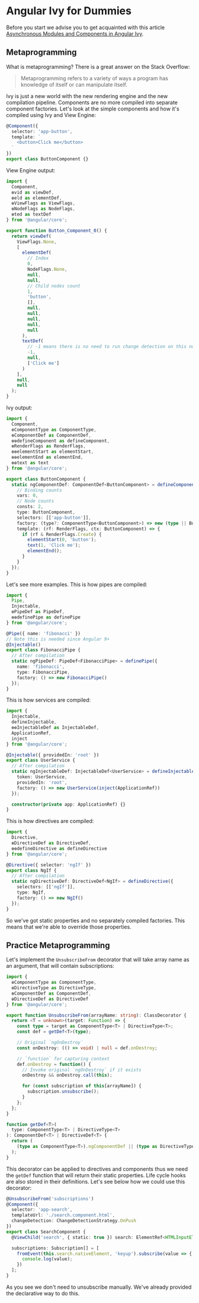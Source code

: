 # Angular Ivy for Dummies

Before you start we advise you to get acquainted with this article [Asynchronous Modules and Components in Angular Ivy](https://blog.angularindepth.com/asynchronous-modules-and-components-in-angular-ivy-1c1d79d45bd3).

## Metaprogramming

What is metaprogramming? There is a great answer on the Stack Overflow:

> Metaprogramming refers to a variety of ways a program has knowledge of itself or can manipulate itself.

Ivy is just a new world with the new rendering engine and the new compilation pipeline. Components are no more compiled into separate component factories. Let's look at the simple components and how it's compiled using Ivy and View Engine:

```ts
@Component({
  selector: 'app-button',
  template: `
    <button>Click me</button>
  `
})
export class ButtonComponent {}
```

View Engine output:

```ts
import {
  Component,
  ɵvid as viewDef,
  ɵeld as elementDef,
  ɵViewFlags as ViewFlags,
  ɵNodeFlags as NodeFlags,
  ɵted as textDef
} from '@angular/core';

export function Button_Component_0() {
  return viewDef(
    ViewFlags.None,
    [
      elementDef(
        // Index
        0,
        NodeFlags.None,
        null,
        null,
        // Child nodes count
        1,
        'button',
        [],
        null,
        null,
        null,
        null,
        null
      ),
      textDef(
        // -1 means there is no need to run change detection on this node
        -1,
        null,
        ['Click me']
      )
    ],
    null,
    null
  );
}
```

Ivy output:

```ts
import {
  Component,
  ɵComponentType as ComponentType,
  ɵComponentDef as ComponentDef,
  ɵɵdefineComponent as defineComponent,
  ɵRenderFlags as RenderFlags,
  ɵɵelementStart as elementStart,
  ɵɵelementEnd as elementEnd,
  ɵɵtext as text
} from '@angular/core';

export class ButtonComponent {
  static ngComponentDef: ComponentDef<ButtonComponent> = defineComponent({
    // Binding counts
    vars: 0,
    // Node counts
    consts: 2,
    type: ButtonComponent,
    selectors: [['app-button']],
    factory: (type?: ComponentType<ButtonComponent>) => new (type || ButtonComponent)(),
    template: (rf: RenderFlags, ctx: ButtonComponent) => {
      if (rf & RenderFlags.Create) {
        elementStart(0, 'button');
        text(1, 'Click me');
        elementEnd();
      }
    }
  });
}
```

Let's see more examples. This is how pipes are compiled:

```ts
import {
  Pipe,
  Injectable,
  ɵPipeDef as PipeDef,
  ɵɵdefinePipe as definePipe
} from '@angular/core';

@Pipe({ name: 'fibonacci' })
// Note this is needed since Angular 9+
@Injectable()
export class FibonacciPipe {
  // After compilation
  static ngPipeDef: PipeDef<FibonacciPipe> = definePipe({
    name: 'fibonacci',
    type: FibonacciPipe,
    factory: () => new FibonacciPipe()
  });
}
```

This is how services are compiled:

```ts
import {
  Injectable,
  defineInjectable,
  ɵɵInjectableDef as InjectableDef,
  ApplicationRef,
  inject
} from '@angular/core';

@Injectable({ providedIn: 'root' })
export class UserService {
  // After compilation
  static ngInjectableDef: InjectableDef<UserService> = defineInjectable({
    token: UserService,
    providedIn: 'root',
    factory: () => new UserService(inject(ApplicationRef))
  });

  constructor(private app: ApplicationRef) {}
}
```

This is how directives are compiled:

```ts
import {
  Directive,
  ɵDirectiveDef as DirectiveDef,
  ɵɵdefineDirective as defineDirective
} from '@angular/core';

@Directive({ selector: 'ngIf' })
export class NgIf {
  // After compilation
  static ngDirectiveDef: DirectiveDef<NgIf> = defineDirective({
    selectors: [['ngIf']],
    type: NgIf,
    factory: () => new NgIf()
  });
}
```

So we've got static properties and no separately compiled factories. This means that we're able to override those properties.

## Practice Metaprogramming

Let's implement the `UnsubscribeFrom` decorator that will take array name as an argument, that will contain subscriptions:

```ts
import {
  ɵComponentType as ComponentType,
  ɵDirectiveType as DirectiveType,
  ɵComponentDef as ComponentDef,
  ɵDirectiveDef as DirectiveDef
} from '@angular/core';

export function UnsubscribeFrom(arrayName: string): ClassDecorator {
  return <T = unknown>(target: Function) => {
    const type = target as ComponentType<T> | DirectiveType<T>;
    const def = getDef<T>(type);

    // Original `ngOnDestroy`
    const onDestroy: (() => void) | null = def.onDestroy;

    // `function` for capturing context
    def.onDestroy = function() {
      // Invoke original `ngOnDestroy` if it exists
      onDestroy && onDestroy.call(this);

      for (const subscription of this[arrayName]) {
        subscription.unsubscribe();
      }
    };
  };
}

function getDef<T>(
  type: ComponentType<T> | DirectiveType<T>
): ComponentDef<T> | DirectiveDef<T> {
  return (
    (type as ComponentType<T>).ngComponentDef || (type as DirectiveType<T>).ngDirectiveDef
  );
}
```

This decorator can be applied to directives and components thus we need the `getDef` function that will return their static properties. Life cycle hooks are also stored in their definitions. Let's see below how we could use this decorator:

```ts
@UnsubscribeFrom('subscriptions')
@Component({
  selector: 'app-search',
  templateUrl: './search.component.html',
  changeDetection: ChangeDetectionStrategy.OnPush
})
export class SearchComponent {
  @ViewChild('search', { static: true }) search: ElementRef<HTMLInputElement> = null!;

  subscriptions: Subscription[] = [
    fromEvent(this.search.nativeElement, 'keyup').subscribe(value => {
      console.log(value);
    })
  ];
}
```

As you see we don't need to unsubscribe manually. We've already provided the declarative way to do this.
